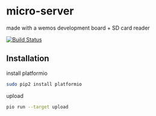 micro-server
============

made with a wemos development board + SD card reader

[![Build Status](https://travis-ci.org/kiddos/micro-server.svg?branch=master)](https://travis-ci.org/kiddos/micro-server)

## Installation

install platformio

```sh
sudo pip2 install platformio
```

upload

```sh
pio run --target upload
```
